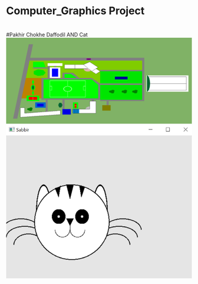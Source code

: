 # Computer_Graphics Project
#
#Pakhir Chokhe Daffodil AND Cat
![](/Daffodil.PNG)
![](/lab_final.PNG)
